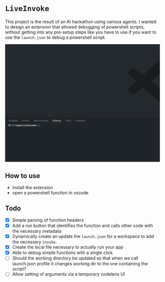 # `LiveInvoke`

This project is the result of an AI hackathon using various agents. I wanted to design an extension that allowed debugging of powershell scripts, without getting into any pre-setup steps like you have to use if you want to use the `launch.json` to debug a powershell script.

![Example](example.gif)

## How to use

- Install the extension
- open a powershell function in vscode

## Todo

- [x] Simple parsing of function headers
- [x] Add a run button that identifies the function and calls other code with the necessary metadata
- [x] Dynamically create an update the `launch.json` for a workspace to add the necessary `invoke`.
- [x] Create the local file necessary to actually run your app
- [x] Able to debug simple functions with a single click
- [ ] Should the working directory be updated so that when we call launch.json profile it changes working dir to the one containing the script?
- [ ] Allow setting of arguments via a temporary codelens UI
